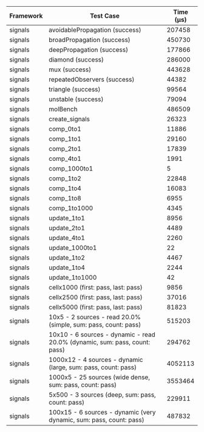 | Framework | Test Case | Time (μs) |
| --- | --- | --- |
| signals | avoidablePropagation (success) | 207458 |
| signals | broadPropagation (success) | 450730 |
| signals | deepPropagation (success) | 177866 |
| signals | diamond (success) | 286000 |
| signals | mux (success) | 443628 |
| signals | repeatedObservers (success) | 44382 |
| signals | triangle (success) | 99564 |
| signals | unstable (success) | 79094 |
| signals | molBench | 486509 |
| signals | create_signals | 26323 |
| signals | comp_0to1 | 11886 |
| signals | comp_1to1 | 29160 |
| signals | comp_2to1 | 17839 |
| signals | comp_4to1 | 1991 |
| signals | comp_1000to1 | 5 |
| signals | comp_1to2 | 22848 |
| signals | comp_1to4 | 16083 |
| signals | comp_1to8 | 6955 |
| signals | comp_1to1000 | 4345 |
| signals | update_1to1 | 8956 |
| signals | update_2to1 | 4489 |
| signals | update_4to1 | 2260 |
| signals | update_1000to1 | 22 |
| signals | update_1to2 | 4467 |
| signals | update_1to4 | 2244 |
| signals | update_1to1000 | 42 |
| signals | cellx1000 (first: pass, last: pass) | 9856 |
| signals | cellx2500 (first: pass, last: pass) | 37016 |
| signals | cellx5000 (first: pass, last: pass) | 81823 |
| signals | 10x5 - 2 sources - read 20.0% (simple, sum: pass, count: pass) | 515203 |
| signals | 10x10 - 6 sources - dynamic - read 20.0% (dynamic, sum: pass, count: pass) | 294762 |
| signals | 1000x12 - 4 sources - dynamic (large, sum: pass, count: pass) | 4052113 |
| signals | 1000x5 - 25 sources (wide dense, sum: pass, count: pass) | 3553464 |
| signals | 5x500 - 3 sources (deep, sum: pass, count: pass) | 229911 |
| signals | 100x15 - 6 sources - dynamic (very dynamic, sum: pass, count: pass) | 487832 |

